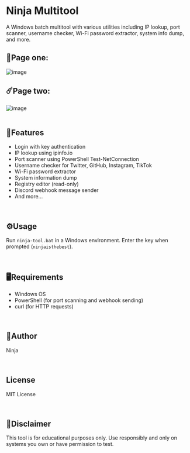# Ninja Multitool
A Windows batch multitool with various utilities including IP lookup, port scanner, username checker, Wi-Fi password extractor, system info dump, and more.
<br>

<h2>🌠Page one:</h2>

![image](https://github.com/user-attachments/assets/9c04cd64-ade5-42b1-ad7a-42c40aef044b)
<h2>☄️Page two:</h2>

![image](https://github.com/user-attachments/assets/71aec628-6da5-4f99-ae45-32dbd4342e89)
<br>
<br>
## 🌌Features

- Login with key authentication
- IP lookup using ipinfo.io
- Port scanner using PowerShell Test-NetConnection
- Username checker for Twitter, GitHub, Instagram, TikTok
- Wi-Fi password extractor
- System information dump
- Registry editor (read-only)
- Discord webhook message sender
- And more...
<br>

## ⚙️Usage

Run `ninja-tool.bat` in a Windows environment. Enter the key when prompted (`ninjaisthebest`).

<br>

## 🖥️Requirements

- Windows OS
- PowerShell (for port scanning and webhook sending)
- curl (for HTTP requests)

<br>

## 👤Author

Ninja

<br>

## License

MIT License

<br>

## 🗿Disclaimer

This tool is for educational purposes only. Use responsibly and only on systems you own or have permission to test.
